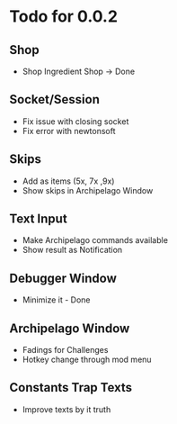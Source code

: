 # Todo for 0.0.2

## Shop
- Shop Ingredient Shop -> Done

## Socket/Session
- Fix issue with closing socket
- Fix error with newtonsoft

## Skips
- Add as items (5x, 7x ,9x)
- Show skips in Archipelago Window

## Text Input
- Make Archipelago commands available
- Show result as Notification

## Debugger Window
- Minimize it - Done

## Archipelago Window
- Fadings for Challenges
- Hotkey change through mod menu

## Constants Trap Texts
- Improve texts by it truth